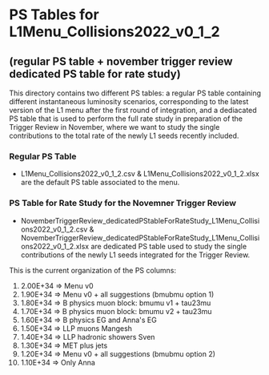 # PS Tables for L1Menu_Collisions2022_v0_1_2
## (regular PS table + november trigger review dedicated PS table for rate study)

This directory contains two different PS tables: a regular PS table containing different instantaneous  luminosity scenarios, corresponding to the latest version of the L1 menu after the first round of integration, and a dediacated PS table that is used to perform the full rate study in preparation of the Trigger Review in November, where we want to study the single contributions to the total rate of the newly L1 seeds recently included.


### Regular PS Table

* L1Menu_Collisions2022_v0_1_2.csv &  L1Menu_Collisions2022_v0_1_2.xlsx are the default PS table associated to the menu. 

### PS Table for Rate Study for the Novemner Trigger Review 

* NovemberTriggerReview_dedicatedPStableForRateStudy_L1Menu_Collisions2022_v0_1_2.csv & NovemberTriggerReview_dedicatedPStableForRateStudy_L1Menu_Collisions2022_v0_1_2.xlsx are dedicated PS table used to study the single contributions of the newly L1 seeds integrated for the Trigger Review.

This is the current organization of the PS columns:
1)  2.00E+34  => Menu v0
2)  1.90E+34  => Menu v0 + all suggestions (bmubmu option 1)
3)  1.80E+34  => B physics muon block: bmumu v1 + tau23mu
4)  1.70E+34  => B physics muon block: bmumu v2 + tau23mu
5)  1.60E+34  => B  physics EG and Anna's EG
6)  1.50E+34  => LLP muons Mangesh
7)  1.40E+34  => LLP hadronic showers Sven
8)  1.30E+34  => MET plus jets
9)  1.20E+34  => Menu v0 + all suggestions (bmubmu option 2)
10) 1.10E+34  => Only Anna


